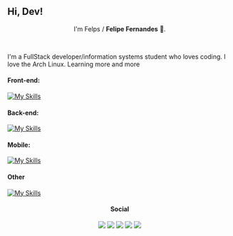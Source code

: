 ## Hi, Dev! 

<p align="center">
  I'm Felps / <strong>Felipe Fernandes</strong> 👋.  
</p>
<br>

<p> I'm a FullStack developer/information systems student who loves coding. I love the Arch Linux. Learning more and more</p>

<h4>Front-end:</h4>

[![My Skills](https://skillicons.dev/icons?i=html,css,js,bootstrap,figma,jquery,ps)](https://skillicons.dev)

<h4>Back-end:</h4>

[![My Skills](https://skillicons.dev/icons?i=java,py,postgres)](https://skillicons.dev)

<h4>Mobile:</h4>

[![My Skills](https://skillicons.dev/icons?i=androidstudio,flutter,kotlin)](https://skillicons.dev)

<h4>Other</h4>

[![My Skills](https://skillicons.dev/icons?i=aws,git,github,linux,stackoverflow,vscode)](https://skillicons.dev)



<div align="center"> 
  <h4>Social</h4>
  <a href="http://api.whatsapp.com/send?phone=+5533998607407" target="blank"><img src="https://github.com/dmhendricks/signature-social-icons/blob/master/icons/round-flat-filled/50px/whatsapp.png" target="_blank"></a>
  <a href="https://www.instagram.com/fhelps11/" target="_blank"><img src="https://github.com/dmhendricks/signature-social-icons/blob/master/icons/round-flat-filled/50px/instagram.png" target="blank"></a>
 	<a href="#" target="blank"><img src="https://github.com/dmhendricks/signature-social-icons/blob/master/icons/round-flat-filled/50px/discord.png" target="blank"></a>
 <a href="https://www.twitch.tv/felipefer_" target="_blank"><img src="https://github.com/dmhendricks/signature-social-icons/blob/master/icons/round-flat-filled/50px/twitch.png" target="_blank"></a>  
  <a href="" target="blank"><img src="https://github.com/dmhendricks/signature-social-icons/blob/master/icons/round-flat-filled/50px/linkedin.png" target="_blank"></a> 
 
</div>
<br>
